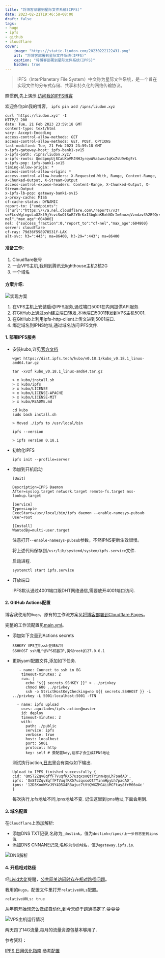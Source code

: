 ```yaml
---
title: "将博客部署到星际文件系统(IPFS)"
date: 2023-02-21T19:46:58+08:00
draft: false
tags:
- hugo
- ipfs
- github
- cloudflare
cover:
    image: "https://static.liudon.com/20230222122431.png"
    alt: "将博客部署到星际文件系统(IPFS)"
    caption: "将博客部署到星际文件系统(IPFS)"
    hidden: true
---
```


> IPFS（InterPlanetary File System）中文称为星际文件系统，是一个旨在实现文件的分布式存储、共享和持久化的网络传输协议。

照惯例,先上演示.[访问我的IPFS博客](https://liudon.xyz)

欢迎各位pin我的博客， `ipfs pin add /ipns/liudon.xyz`

```
curl 'https://liudon.xyz' -I
HTTP/2 200 
date: Tue, 21 Feb 2023 23:59:18 GMT
content-type: text/html
vary: Accept-Encoding
access-control-allow-methods: GET
access-control-allow-methods: GET, POST, OPTIONS
last-modified: Tue, 21 Feb 2023 23:59:18 GMT
x-ipfs-gateway-host: ipfs-bank1-sv15
x-ipfs-path: /ipns/liudon.xyz/
x-ipfs-roots: Qmd4pnpUj8CaLKoVMJNHJyrqwWVa4wvz1qKxZsU9vKgErL
x-ipfs-pop: ipfs-bank1-sv15
timing-allow-origin: *
access-control-allow-origin: *
access-control-allow-headers: X-Requested-With, Range, Content-Range, X-Chunked-Output, X-Stream-Output
access-control-expose-headers: Content-Range, X-Chunked-Output, X-Stream-Output
x-ipfs-lb-pop: gateway-bank1-sv15
x-proxy-cache: MISS
cf-cache-status: DYNAMIC
report-to: {"endpoints":[{"url":"https:\/\/a.nel.cloudflare.com\/report\/v3?s=FLcvWgtngoLuGZkl9jYsviSoOlSoE2Y0rKxI3bgNaKRxhNOrIm6nozqVzndav3%2B9QrvvcJ5GNmC11JBlN8tiigbF9CWPW33TbnLKyfdeblOcEhmZINTcC%2BJ6xhKs"}],"group":"cf-nel","max_age":604800}
nel: {"success_fraction":0,"report_to":"cf-nel","max_age":604800}
server: cloudflare
cf-ray: 79d36f598970531f-LAX
alt-svc: h3=":443"; ma=86400, h3-29=":443"; ma=86400
```

#### 准备工作:

1. Cloudflare帐号
2. 一台VPS主机,我用到腾讯云lighthouse主机2核2G
3. 一个域名

#### 方案介绍:

![实现方案](https://static.liudon.com/deploy%20blog%20to%20ipfs.png)

1. 在VPS主机上安装启动IPFS服务,通过端口5001在内网提供API服务.
2. 在GitHub上通过ssh建立端口转发,本地端口5001转发到VPS主机5001.
3. 在GitHub上利用ipfs-http-client上传文进到5001端口.
4. 绑定域名到IPNS地址,通过域名访问IPFS文件.

#### 1. 部署IPFS服务

- 安装kubo,详见[官方文档](https://docs.ipfs.tech/install/command-line/#install-official-binary-distributions)

    ```
    wget https://dist.ipfs.tech/kubo/v0.18.1/kubo_v0.18.1_linux-amd64.tar.gz

    tar -xvzf kubo_v0.18.1_linux-amd64.tar.gz

    > x kubo/install.sh
    > x kubo/ipfs
    > x kubo/LICENSE
    > x kubo/LICENSE-APACHE
    > x kubo/LICENSE-MIT
    > x kubo/README.md

    cd kubo
    sudo bash install.sh

    > Moved ./ipfs to /usr/local/bin

    ipfs --version

    > ipfs version 0.18.1
    ```

- 初始化IPFS

    ```
    ipfs init --profile=server
    ```

- 添加到开机启动

    ```
    [Unit]

    Description=IPFS Daemon
    After=syslog.target network.target remote-fs.target nss-lookup.target

    [Service]
    Type=simple
    ExecStart=/usr/local/bin/ipfs daemon --enable-namesys-pubsub
    User=root

    [Install]
    WantedBy=multi-user.target
    ```

    注意打开`--enable-namesys-pubsub`参数，不然IPNS更新生效很慢。

    将上述代码保存到`/usr/lib/systemd/system/ipfs.service`文件.

    启动进程.

    ```
    systemctl start ipfs.service
    ```

- 开放端口
   
   IPFS默认通过4001端口跟DHT网络通信,需要放开4001端口访问.

#### 2. GitHub Actions配置

博客我使用的`Hugo`，原有的工作流方案见[将博客部署到Cloudflare Pages](https://liudon.com/posts/deploy-blog-to-cloudflare-pages/)。

完整的工作流配置见[main.yml](完整配置可参考[main.yml](https://github.com/Liudon/liudon.github.io/blob/code/.github/workflows/main.yml))。

- 添加如下变量到Actions secrets

    ```
    SSHKEY VPS主机ssh登陆私钥
    SSHHOST ssh用户@VPS机器IP,类似root@127.0.0.1
    ```

- 更新yaml配置文件,添加如下任务.

    ```
       - name: Connect to ssh in BG
        timeout-minutes: 2
        run: | 
          echo "${{ secrets.SSHKEY }}" > ../privkey
          chmod 600 ../privkey
          ssh -o StrictHostKeyChecking=no ${{ secrets.SSHHOST }} -i ../privkey -L 5001:localhost:5001 -fTN

      - name: ipfs upload
        uses: aquiladev/ipfs-action@master
        id: deploy
        timeout-minutes: 2
        with:
          path: ./public
          service: ipfs
          verbose: true
          host: localhost
          port: 5001
          protocol: http
          key: self # 要配置key,这样才会生成IPNS地址
    ```

    测试执行action,[日志](https://github.com/Liudon/liudon.github.io/actions/runs/4230563492/jobs/7348031553)里会有类似如下输出.

    ```
    Upload to IPFS finished successfully {
    cid: 'QmST2Zqv8qffFTVuqfRX57uzqxsoQtTYinmHpyLh7padAD',
    ipfs: 'QmST2Zqv8qffFTVuqfRX57uzqxsoQtTYinmHpyLh7padAD',
    ipns: '12D3KooWKvJ9Y4D5X4R3ajuc7tVtQWXZMG4iiMCFtay8frM66o4c'
    }
    ```

    每次执行,ipfs地址不同,ipns地址不变.
    记住这里到ipns地址,下面会用到.

#### 3. 域名配置

在`Cloudflare`上添加解析:

- 添加DNS TXT记录,名称为`_dnslink`，值为`dnslink=/ipns/上一步日志里到ipns值`.
- 添加DNS CNNANE记录,名称为`你的域名`，值为`gateway.ipfs.io`.

![DNS解析](https://static.liudon.com/dns%20record.png)

#### 4. 开启相对路径

经[Livid大佬](https://github.com/livid)提醒，[公共网关访问时存在相对路径问题](https://zu1k.com/posts/tutorials/p2p/ipfs-easy-use/)。

我用的`Hugo`，配置文件里打开`relativeURLs`配置。

```
relativeURLs: true
```

从年前开始想怎么做成自动化,到今天终于跑通搞定了.😁😁😁

![VPS主机运行情况](https://static.liudon.com/20230222080123.png)

两天跑了14G流量,每月的流量资源包基本够用了.

参考资料：

[IPFS 日用优化指南](https://zu1k.com/posts/tutorials/p2p/ipfs-easy-use/)
[参考配置](https://github.com/UnifiedPush/documentation/blob/karmanyaahm-patch-3/config.toml)